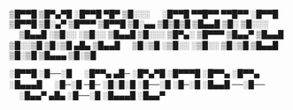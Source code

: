 
▒█▀▀█ ▒█▀▄▀█ ░█▀▀█ ▀█▀ ▒█░░░ 　 ░█▀▀█ ▀▀█▀▀ ▀▀█▀▀ ░█▀▀█ ▒█▀▀█ ▒█░▄▀ ▒█▀▀▀ ▒█▀▀█ 
▒█░▄▄ ▒█▒█▒█ ▒█▄▄█ ▒█░ ▒█░░░ 　 ▒█▄▄█ ░▒█░░ ░▒█░░ ▒█▄▄█ ▒█░░░ ▒█▀▄░ ▒█▀▀▀ ▒█▄▄▀ 
▒█▄▄█ ▒█░░▒█ ▒█░▒█ ▄█▄ ▒█▄▄█ 　 ▒█░▒█ ░▒█░░ ░▒█░░ ▒█░▒█ ▒█▄▄█ ▒█░▒█ ▒█▄▄▄ ▒█░▒█



░█▀▀█ ░█──░█ 　 ░█▀▀▄ ▄█─ ░█▀▄▀█ ░█▀▀▀█ ░█▀▀▄ 
░█▀▀▄ ░█▄▄▄█ 　 ░█─░█ ─█─ ░█░█░█ ░█──░█ ░█─░█ 
░█▄▄█ ──░█── 　 ░█▄▄▀ ▄█▄ ░█──░█ ░█▄▄▄█ ░█▄▄▀
